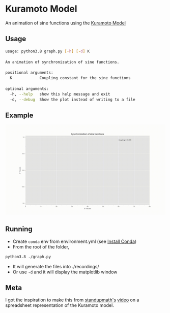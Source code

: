 # Kuramoto Model

An animation of sine functions using the [Kuramoto Model](https://en.wikipedia.org/wiki/Kuramoto_model)

## Usage

```bash
usage: python3.8 graph.py [-h] [-d] K

An animation of synchronization of sine functions.

positional arguments:
  K            Coupling constant for the sine functions

optional arguments:
  -h, --help   show this help message and exit
  -d, --debug  Show the plot instead of writing to a file
```

## Example

![Example GIF](./recordings/preview.gif)

## Running

-   Create `conda` env from environment.yml (see [Install Conda](https://conda.io/projects/conda/en/latest/user-guide/install/index.html))
-   From the root of the folder,

```bash
python3.8 ./graph.py
```

-   It will generate the files into ./recordings/
-   Or use `-d` and it will display the matplotlib window

## Meta

I got the inspiration to make this from [standupmath's](https://www.youtube.com/user/standupmaths) [video](https://www.youtube.com/watch?v=J4PO7NbdKXg)
on a spreadsheet representation of the Kuramoto model.
